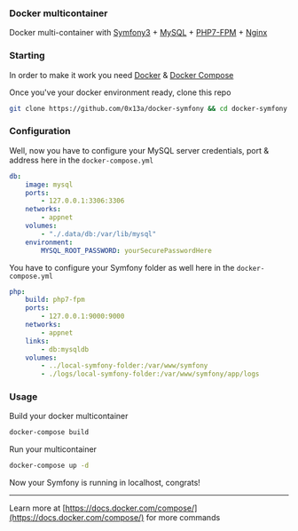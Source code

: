 ### Docker multicontainer

Docker multi-container with [Symfony3](https://symfony.com) + [MySQL](https://mysql.com) + [PHP7-FPM](https://php.net) + [Nginx](https://www.nginx.com/)

### Starting

In order to make it work you need [Docker](https://docs.docker.com) & [Docker Compose](https://docs.docker.com/compose/)

Once you've your docker environment ready, clone this repo

```sh
git clone https://github.com/0x13a/docker-symfony && cd docker-symfony
```

### Configuration

Well, now you have to configure your MySQL server credentials, port & address here in the `docker-compose.yml`

```yml
db:
    image: mysql
    ports:
        - 127.0.0.1:3306:3306
    networks:
        - appnet
    volumes:
        - "./.data/db:/var/lib/mysql"
    environment:
        MYSQL_ROOT_PASSWORD: yourSecurePasswordHere
```

You have to configure your Symfony folder as well here in the `docker-compose.yml`

```yml
php:
    build: php7-fpm
    ports:
        - 127.0.0.1:9000:9000
    networks:
        - appnet
    links:
        - db:mysqldb
    volumes:
        - ../local-symfony-folder:/var/www/symfony
        - ./logs/local-symfony-folder:/var/www/symfony/app/logs
```

### Usage

Build your docker multicontainer

```sh
docker-compose build
```

Run your multicontainer

```sh
docker-compose up -d
```

Now your Symfony is running in localhost, congrats!

---

Learn more at [https://docs.docker.com/compose/](https://docs.docker.com/compose/) for more commands
